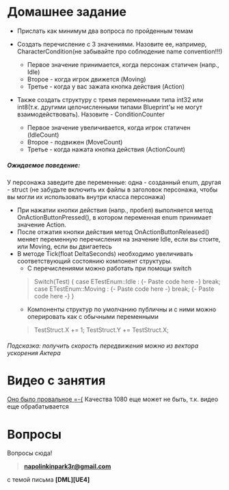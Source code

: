 # Домашнее задание

* Прислать как минимум два вопроса по пройденным темам
* Создать перечисление с 3 значениями. Назовите ее, например, CharacterCondition(не забывайте про соблюдение name convention!!!)
	* Первое значение принимается, когда персонаж статичен (напр., Idle)
	* Второе - когда игрок движется (Moving)
	* Третье - когда у вас зажата кнопка действия (Action)

* Также создать структуру с тремя переменными типа int32 или int8(т.к. другими целочисленными типами Blueprint'ы не могут взаимодействовать). Назовите - ConditionCounter
	* Первое значение увеличивается, когда игрок статичен (IdleCount)
	* Второе - подвижен (MoveCount)
	* Третье - когда нажата кнопка действия (ActionCount)

##### Ожидаемое поведение:
У персонажа заведите две переменные: одна - созданный enum, другая - struct (не забудьте включить их файлы в заголовок персонажа, чтобы вы могли их использовать внутри класса персонажа)

* При нажатии кнопки действия (напр., пробел) выполняется метод OnActionButtonPressed(), в котором переменная enum принимает значение Action.
* После отжатия кнопки действия метод OnActionButtonReleased() меняет переменную перечисления на значение Idle, если вы стоите, или Moving, если вы двигаетесь 
* В методе Tick(float DeltaSeconds) необходимо увеличивать соответствующий состоянию компонент структуры.
	* С перечислениями можно работать при помощи switch
	> Switch(Test)
	{
		case ETestEnum::Idle :
		{- Paste code here -}
		break;
		case ETestEnum::Moving :
		{- Paste code here -}
		break;
		{- Paste code here -}
	}
	* Компоненты структур по умолчанию публичны и с ними можно оперировать как с обычными переменными
	> TestStruct.X += 1;
	TestStruct.Y += TestStruct.X;
	
###### Подсказка: получить скорость передвижения можно из вектора ускорения Актера

# Видео с занятия
[Оно было провальное =-{](http://www.youtube.com/watch?v=ngO4J4V0zZ0) Качества 1080 еще может не быть, т.к. видео еще обрабатывается


# Вопросы

Вопросы сюда!
> **napolinkinpark3r@gmail.com** 

с темой письма **[DML][UE4]**